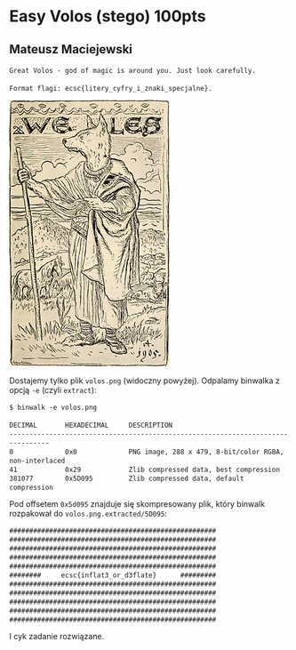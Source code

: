 # Easy Volos (stego) 100pts
## Mateusz Maciejewski

```
Great Volos - god of magic is around you. Just look carefully.

Format flagi: ecsc{litery_cyfry_i_znaki_specjalne}.
```
![volos](volos.png)

Dostajemy tylko plik `volos.png` (widoczny powyżej). Odpalamy binwalka z opcją `-e` (czyli `extract`):
```
$ binwalk -e volos.png

DECIMAL       HEXADECIMAL     DESCRIPTION
--------------------------------------------------------------------------------
0             0x0             PNG image, 288 x 479, 8-bit/color RGBA, non-interlaced
41            0x29            Zlib compressed data, best compression
381077        0x5D095         Zlib compressed data, default compression
```

Pod offsetem `0x5d095` znajduje się skompresowany plik, który binwalk rozpakował do `volos.png.extracted/5D095`:

```
####################################################
####################################################
####################################################
####################################################
####################################################
########     ecsc{inflat3_or_d3flate}      #########
####################################################
####################################################
####################################################
####################################################
####################################################
```

I cyk zadanie rozwiązane.